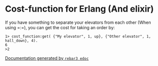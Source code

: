 # Cost-function for Erlang (And elixir) 

If you have something to separate your elevators from each other (When using =:=), you can get the cost for taking an order by:

```[Erlang]
1> cost_function:get( {"My elevator", 1, up}, {"Other elevator", 1, hall_down}, 4).
6
>2 
```


[Documentation generated by `rebar3 edoc`](https://jornbh.github.io/erlang_cost_function/doc/index.html)